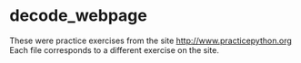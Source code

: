 # decode_webpage
These were practice exercises from the site http://www.practicepython.org
Each file corresponds to a different exercise on the site.
